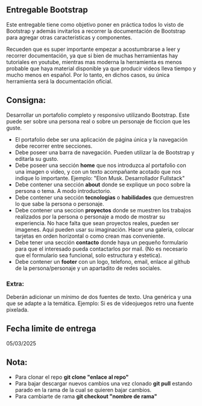 ## Entregable Bootstrap

Este entregable tiene como objetivo poner en práctica todos lo visto de Bootstrap y además
invitarlos a recorrer la documentación de Bootstrap para agregar otras características
y componentes.

Recueden que es super importante empezar a acostumbrarse a leer y recorrer documentación,
ya que si bien de muchas herramientas hay tutoriales en youtube, mientras mas moderna la
herramienta es menos probable que haya material disponible ya que producir videos lleva tiempo y mucho menos en español.
Por lo tanto, en dichos casos, su única herramienta será la documentación oficial.

## Consigna:

Desarrollar un portafolio completo y responsivo utilizando Bootstrap. Este puede ser sobre una persona real o sobre un personaje de ficcion que les guste.
- El portafolio debe ser una aplicación de página única y la navegación debe recorrer entre secciones.
- Debe poseer una barra de navegación. Pueden utilizar la de Bootstrap y editarla su gusto.
- Debe poseer una sección **home** que nos introduzca al portafolio con una imagen o video, y con un texto acompañante acotado que nos indique lo importante. Ejemplo: "Elon Musk. Desarrollador Fullstack"
- Debe contener una sección **about** donde se explique un poco sobre la persona o tema. A modo introductorio.
- Debe contener una sección **tecnologias** o **habilidades** que demuestren lo que sabe la persona o personaje.
- Debe contener una seccion **proyectos** donde se muestren los trabajos realizados por la persona o personaje a modo de mostrar su experiencia. No hace falta que sean proyectos reales, pueden ser imagenes. Aqui pueden usar su imaginación. Hacer una galeria, colocar tarjetas en orden horizontal o como crean mas conveniente.
- Debe tener una sección **contacto** donde haya un pequeño formulario para que el interesado pueda contactarlos por mail. (No es necesario que el formulario sea funcional, solo estructura y estetica).
- Debe contener un **footer** con un logo, telefono, email, enlace al github de la persona/personaje y un apartadito de redes sociales.

### Extra:
Deberán adicionar un mínimo de dos fuentes de texto. Una genérica y una que se adapte a la temática. Ejemplo: Si es de videojuegos retro una fuente pixelada.

## Fecha limite de entrega
05/03/2025

## Nota:
- Para clonar el repo **git clone "enlace al repo"**
- Para bajar descargar nuevos cambios una vez clonado **git pull** estando parado en la rama de la cual se quieren bajar cambios.
- Para cambiarte de rama **git checkout "nombre de rama"**